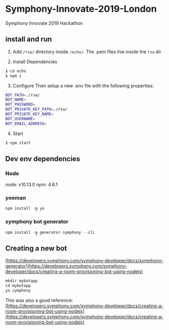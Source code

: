# Symphony-Innovate-2019-London
Symphony Innovate 2019 Hackathon

## install and run

1. Add `/rsa/` directory inside `/echo/`.
The .pem files live inside the `rsa` dir

2. Install Dependencies
```sh
$ cd echo
$ npm i
```

3. Configure
Then setup a new .env file with the following properties:

```sh
BOT_PATH=./rsa/
BOT_NAME=
BOT_PASSWORD=
BOT_PRIVATE_KEY_PATH=./rsa/
BOT_PRIVATE_KEY_NAME=
BOT_USERNAME=
BOT_EMAIL_ADDRESS=
```

4. Start
```js
$ npm start
```

## Dev env dependencies

### Node
node: v10.13.0
npm: 4.6.1

### yoeman
```js
npm install -g yo
```

### symphony bot generator
```js
npm install -g generator-symphony --cli
```

## Creating a new bot
[https://developers.symphony.com/symphony-developer/docs/symphony-generator](https://developers.symphony.com/symphony-developer/docs/creating-a-room-provisioning-bot-using-nodejs)

```js
mkdir mybotapp
cd mybotapp
yo symphony
```

This was also a good reference:
[https://developers.symphony.com/symphony-developer/docs/creating-a-room-provisioning-bot-using-nodejs](https://developers.symphony.com/symphony-developer/docs/creating-a-room-provisioning-bot-using-nodejs)


